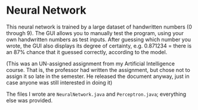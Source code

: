 # Neural Network
This neural network is trained by a large dataset of handwritten numbers (0 through 9). The GUI allows you to manually test the program, using your own handwritten numbers as test inputs. After guessing which number you wrote, the GUI also displays its degree of certainty, e.g. 0.871234 = there is an 87% chance that it guessed correctly, according to the model.

(This was an UN-assigned assignment from my Artificial Intelligence course. That is, the professor had written the assignment, but chose not to assign it so late in the semester. He released the document anyway, just in case anyone was still interested in doing it)

The files I wrote are `NeuralNetwork.java` and `Perceptron.java`; everything else was provided.
